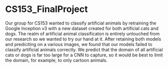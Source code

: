 # CS153_FinalProject
<p>Our group for CS153 wanted to classify artificial animals by retraining the Google Inception v3 with a new dataset created for both artificial cats and dogs. The realm of artificial animal classificaton is entirely untouched from our research so we wanted to try our hand at it. After retaining both  models and prediciting on a various images, we found that our models failed to classify artificial animals correctly. We predict that the domain of all artificial cats or dogs is far too large for a CNN to capture, so it would be best to limit the domain, for example, to only cartoon animals.</p>

